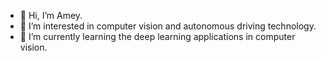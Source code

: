- 👋 Hi, I’m Amey.
- 👀 I’m interested in computer vision and autonomous driving technology.
- 🌱 I’m currently learning the deep learning applications in computer vision.

<!---
amsdak15/amsdak15 is a ✨ special ✨ repository because its `README.md` (this file) appears on your GitHub profile.
You can click the Preview link to take a look at your changes.
--->
